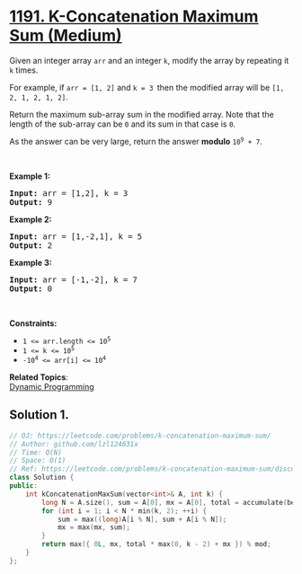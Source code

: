 # [1191. K-Concatenation Maximum Sum (Medium)](https://leetcode.com/problems/k-concatenation-maximum-sum/)

<p>Given an integer array <code>arr</code> and an integer <code>k</code>, modify the array by repeating it <code>k</code> times.</p>

<p>For example, if <code>arr = [1, 2]</code> and <code>k = 3 </code>then the modified array will be <code>[1, 2, 1, 2, 1, 2]</code>.</p>

<p>Return the maximum sub-array sum in the modified array. Note that the length of the sub-array can be <code>0</code> and its sum in that case is <code>0</code>.</p>

<p>As the answer can be very large, return the answer <strong>modulo</strong> <code>10<sup>9</sup> + 7</code>.</p>

<p>&nbsp;</p>
<p><strong>Example 1:</strong></p>

<pre><strong>Input:</strong> arr = [1,2], k = 3
<strong>Output:</strong> 9
</pre>

<p><strong>Example 2:</strong></p>

<pre><strong>Input:</strong> arr = [1,-2,1], k = 5
<strong>Output:</strong> 2
</pre>

<p><strong>Example 3:</strong></p>

<pre><strong>Input:</strong> arr = [-1,-2], k = 7
<strong>Output:</strong> 0
</pre>

<p>&nbsp;</p>
<p><strong>Constraints:</strong></p>

<ul>
	<li><code>1 &lt;= arr.length &lt;= 10<sup>5</sup></code></li>
	<li><code>1 &lt;= k &lt;= 10<sup>5</sup></code></li>
	<li><code>-10<sup>4</sup> &lt;= arr[i] &lt;= 10<sup>4</sup></code></li>
</ul>


**Related Topics**:  
[Dynamic Programming](https://leetcode.com/tag/dynamic-programming/)

## Solution 1.

```cpp
// OJ: https://leetcode.com/problems/k-concatenation-maximum-sum/
// Author: github.com/lzl124631x
// Time: O(N)
// Space: O(1)
// Ref: https://leetcode.com/problems/k-concatenation-maximum-sum/discuss/382885/Short-and-concise-O(N)-C%2B%2B-solution
class Solution {
public:
    int kConcatenationMaxSum(vector<int>& A, int k) {
        long N = A.size(), sum = A[0], mx = A[0], total = accumulate(begin(A), end(A), 0L), mod = 1e9 + 7;
        for (int i = 1; i < N * min(k, 2); ++i) {
            sum = max((long)A[i % N], sum + A[i % N]);
            mx = max(mx, sum);
        }
        return max({ 0L, mx, total * max(0, k - 2) + mx }) % mod;
    }
};
```